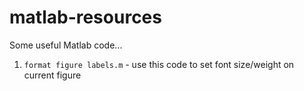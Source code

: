 # matlab-resources
Some useful Matlab code...

1. `format figure labels.m` - use this code to set font size/weight on current figure
